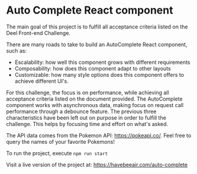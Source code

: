 # Auto Complete React component

The main goal of this project is to fulfill all acceptance criteria listed on the Deel Front-end Challenge.

There are many roads to take to build an AutoComplete React component, such as:

- Escalability: how well this component grows with different requirements
- Composability: how does this component adapt to other layouts
- Customizable: how many style options does this component offers to achieve different UI's.

For this challenge, the focus is on performance, while achieving all acceptance criteria listed on the document provided. The AutoComplete component works with asynchronous data, making focus on request call performance through a debounce feature. The previous three characteristics have been left out on purpose in order to fulfill the challenge. This helps by focusing time and effort on what's asked.

The API data comes from the Pokemon API: https://pokeapi.co/. Feel free to query the names of your favorite Pokemons!

To run the project, execute `npm run start`

Visit a live version of the project at: https://havebeeair.com/auto-complete
